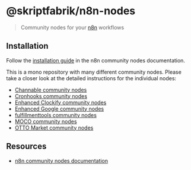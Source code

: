 # @skriptfabrik/n8n-nodes

> Community nodes for your [n8n](https://n8n.io/) workflows

## Installation

Follow the [installation guide](https://docs.n8n.io/integrations/community-nodes/installation/) in the n8n community
nodes documentation.

This is a mono repository with many different community nodes.
Please take a closer look at the detailed instructions for the individual nodes:

- [Channable community nodes](nodes/channable/README.md)
- [Cronhooks community nodes](nodes/cronhooks/README.md)
- [Enhanced Clockify community nodes](nodes/clockify-enhanced/README.md)
- [Enhanced Google community nodes](nodes/google-enhanced/README.md)
- [fulfillmenttools community nodes](nodes/fulfillmenttools/README.md)
- [MOCO community nodes](nodes/moco/README.md)
- [OTTO Market community nodes](nodes/otto-market/README.md)

## Resources

- [n8n community nodes documentation](https://docs.n8n.io/integrations/community-nodes/)

